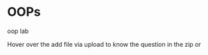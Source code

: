 # OOPs
oop lab 
                                                         
Hover over the add file via upload to know the question in the zip
or 
